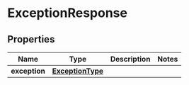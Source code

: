 # ExceptionResponse

## Properties
Name | Type | Description | Notes
------------ | ------------- | ------------- | -------------
**exception** | [**ExceptionType**](ExceptionType.md) |  | 
